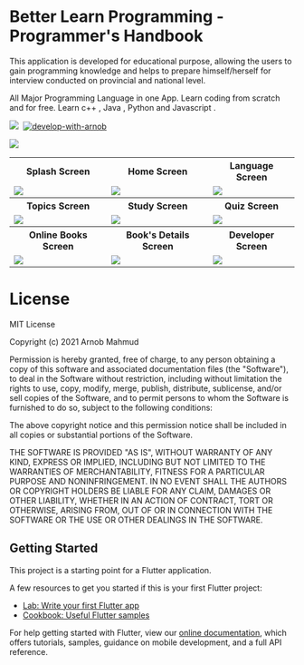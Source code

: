 # Better Learn Programming - Programmer's Handbook

This application is developed for educational purpose, allowing the users to gain programming knowledge and helps to prepare himself/herself for interview conducted on provincial and national level.

All Major Programming Language in one App. Learn coding from scratch and for free. Learn c++ , Java , Python and Javascript .

[![](https://img.shields.io/badge/License-MIT-critical?style=plastic&logo=appveyor&logoColor=a70023&labelColor=lightblue&color=471e61)](https://github.com/ArnobMahmud/Better-Learn-Programming-App/blob/master/MIT%20License)&nbsp;
[![develop-with-arnob](https://img.shields.io/badge/Develop%20with-Arnob%20Mahmud-1f425f.svg?style=plastic&logo=visual-studio-code&logoColor=007ACC&labelColor=c3c4d5&color=193507)](https://github.com/ArnobMahmud/)&nbsp;

<img src= "https://user-images.githubusercontent.com/60808266/134813860-4e6d4cb5-b87e-4089-b428-45033daf5160.png">
<table>
  <tr>
    <th>Splash Screen</th>
    <th>Home Screen</th>
    <th>Language Screen</th>
  </tr>
  <tr>
    <td>
      <img src="https://user-images.githubusercontent.com/60808266/134813726-bd985c45-1e8c-4739-9eb7-35690489184e.png">
    </td>
    <td>
      <img src="https://user-images.githubusercontent.com/60808266/134813730-8e8a89c0-cc33-425d-9c21-1c45e48601ea.png">
    </td> 
    <td>
      <img src="https://user-images.githubusercontent.com/60808266/134813680-cf945b41-995d-495f-b6f9-94a8fe822a50.png">
    </td>
  </tr>
  <tr>
    <th>Topics Screen</th>
    <th>Study Screen</th>
    <th>Quiz Screen</th>
  </tr>
  <tr>
    <td>
      <img src="https://user-images.githubusercontent.com/60808266/134813696-8e50c683-52f0-4869-ad14-0c19d49b1c19.png">
    </td>
    <td>
      <img src="https://user-images.githubusercontent.com/60808266/134813700-5b9a8e64-4a9e-4954-ab79-cb77e3d896ce.png">
    </td> 
    <td>
      <img src="https://user-images.githubusercontent.com/60808266/134813702-22928a7b-01e6-4108-81f4-6b7772b9adae.png">
    </td>
  </tr>
   <tr>
    <th>Online Books Screen</th>
    <th>Book's Details Screen </th>
    <th>Developer Screen</th>
  </tr>
  <tr>
    <td>
      <img src="https://user-images.githubusercontent.com/60808266/134813708-022a2e91-ff99-4e5f-8475-27ea71feeb56.png">
    </td>
    <td>
      <img src="https://user-images.githubusercontent.com/60808266/134813712-fd9b0a2d-aaa9-4b43-9a32-2198b727b233.png">
    </td> 
    <td>
      <img src="https://user-images.githubusercontent.com/60808266/134813722-36193335-3b8d-4d52-855c-99b2e9941517.png">
    </td>
  </tr>
</table>

# License

MIT License

Copyright (c) 2021 Arnob Mahmud

Permission is hereby granted, free of charge, to any person obtaining a copy
of this software and associated documentation files (the "Software"), to deal
in the Software without restriction, including without limitation the rights
to use, copy, modify, merge, publish, distribute, sublicense, and/or sell
copies of the Software, and to permit persons to whom the Software is
furnished to do so, subject to the following conditions:

The above copyright notice and this permission notice shall be included in all
copies or substantial portions of the Software.

THE SOFTWARE IS PROVIDED "AS IS", WITHOUT WARRANTY OF ANY KIND, EXPRESS OR
IMPLIED, INCLUDING BUT NOT LIMITED TO THE WARRANTIES OF MERCHANTABILITY,
FITNESS FOR A PARTICULAR PURPOSE AND NONINFRINGEMENT. IN NO EVENT SHALL THE
AUTHORS OR COPYRIGHT HOLDERS BE LIABLE FOR ANY CLAIM, DAMAGES OR OTHER
LIABILITY, WHETHER IN AN ACTION OF CONTRACT, TORT OR OTHERWISE, ARISING FROM,
OUT OF OR IN CONNECTION WITH THE SOFTWARE OR THE USE OR OTHER DEALINGS IN THE
SOFTWARE.

## Getting Started

This project is a starting point for a Flutter application.

A few resources to get you started if this is your first Flutter project:

- [Lab: Write your first Flutter app](https://flutter.dev/docs/get-started/codelab)
- [Cookbook: Useful Flutter samples](https://flutter.dev/docs/cookbook)

For help getting started with Flutter, view our
[online documentation](https://flutter.dev/docs), which offers tutorials,
samples, guidance on mobile development, and a full API reference.
